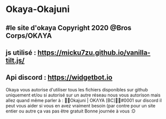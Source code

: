# Okaya-Okajuni
#le site d'okaya 
Copyright 2020 @Bros Corps/OKΛYA  
---------------------------------------------
js utilisé : 
https://micku7zu.github.io/vanilla-tilt.js/
---------------------------------------------
Api discord : 
https://widgetbot.io
---------------------------------------------
Okaya vous autorise d'utiliser tous les fichiers disponibles sur github uniquement et/ou si autorisé sur un autre réseau 
nous vous autorison mais allez quand même parler à : 🦦🌺Okajuni | OKΛYA [BC]🌺🦦#0001 sur discord il peut vous aider si vous en avez 
vraiment besoin (par contre pour un site entier ou autre ça vas pas être gratuit 
Bonne journée à vous :D
